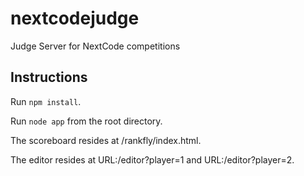 nextcodejudge
=============

Judge Server for NextCode competitions

Instructions
------------

Run `npm install`.

Run `node app` from the root directory.

The scoreboard resides at /rankfly/index.html.

The editor resides at URL:/editor?player=1 and URL:/editor?player=2.
